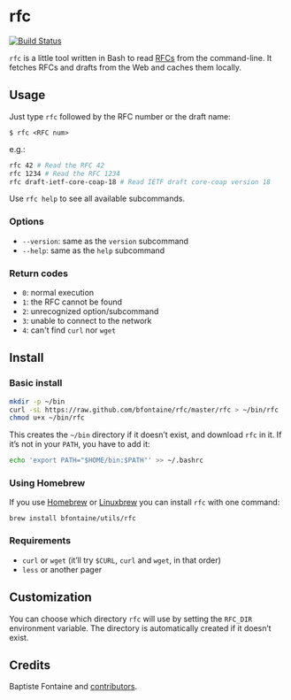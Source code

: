 # rfc

[![Build Status](https://travis-ci.org/bfontaine/rfc.png?branch=master)](https://travis-ci.org/bfontaine/rfc)

`rfc` is a little tool written in Bash to read [RFCs][ietf-rfc] from the
command-line. It fetches RFCs and drafts from the Web and caches them
locally.

[ietf-rfc]: http://www.ietf.org/rfc.html

## Usage

Just type `rfc` followed by the RFC number or the draft name:

```
$ rfc <RFC num>
```

e.g.:

```sh
rfc 42 # Read the RFC 42
rfc 1234 # Read the RFC 1234
rfc draft-ietf-core-coap-18 # Read IETF draft core-coap version 18
```

Use `rfc help` to see all available subcommands.

### Options

- `--version`: same as the `version` subcommand
- `--help`: same as the `help` subcommand

### Return codes

- `0`: normal execution
- `1`: the RFC cannot be found
- `2`: unrecognized option/subcommand
- `3`: unable to connect to the network
- `4`: can't find `curl` nor `wget`

## Install

### Basic install

```sh
mkdir -p ~/bin
curl -sL https://raw.github.com/bfontaine/rfc/master/rfc > ~/bin/rfc
chmod u+x ~/bin/rfc
```

This creates the `~/bin` directory if it doesn’t exist, and download `rfc` in it.
If it’s not in your `PATH`, you have to add it:

```sh
echo 'export PATH="$HOME/bin:$PATH"' >> ~/.bashrc
```

### Using Homebrew

If you use [Homebrew](http://brew.sh) or [Linuxbrew](http://linuxbrew.sh/) you
can install `rfc` with one command:

```
brew install bfontaine/utils/rfc
```

### Requirements

- `curl` or `wget` (it’ll try `$CURL`, `curl` and `wget`, in that order)
- `less` or another pager

## Customization

You can choose which directory `rfc` will use by setting the `RFC_DIR`
environment variable. The directory is automatically created if it doesn’t
exist.

## Credits

Baptiste Fontaine and [contributors](https://github.com/bfontaine/rfc/graphs/contributors).
